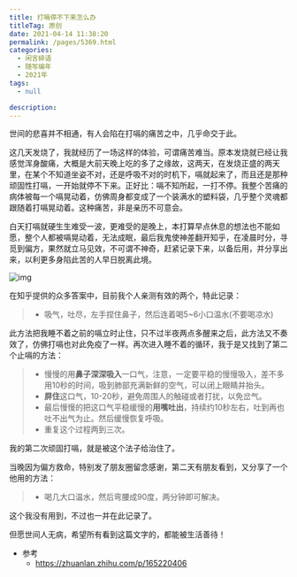 ```yaml
---
title: 打嗝停不下来怎么办
titleTag: 原创
date: 2021-04-14 11:38:20
permalink: /pages/5369.html
categories: 
  - 闲言碎语
  - 随写编年
  - 2021年
tags: 
  - null

description: 
---
```


世间的悲喜并不相通，有人会陷在打嗝的痛苦之中，几乎命交于此。

这几天发烧了，我就经历了一场这样的体验，可谓痛苦难当。原本发烧就已经让我感觉浑身酸痛，大概是大前天晚上吃的多了之缘故，这两天，在发烧正盛的两天里，在某个不知道坐姿不对，还是呼吸不对的时机下，嗝就起来了，而且还是那种顽固性打嗝，一开始就停不下来。正好比：嗝不知所起，一打不停。我整个苦痛的病体被每一个嗝晃动着，仿佛周身都变成了一个装满水的塑料袋，几乎整个灵魂都跟随着打嗝晃动着。这种痛苦，非是亲历不可意会。

白天打嗝就硬生生难受一波，更难受的是晚上，本打算早点休息的想法也不能如愿，整个人都被嗝晃动着，无法成眠，最后我鬼使神差翻开知乎，在凌晨时分，寻觅到偏方，果然就立马见效，不可谓不神奇，赶紧记录下来，以备后用，并分享出来，以利更多身陷此苦的人早日脱离此境。

![img](http://t.eryajf.net/imgs/2021/09/82c826a045256b3e.jpg)

在知乎提供的众多答案中，目前我个人亲测有效的两个，特此记录：

> - 吸气，吐尽，左手捏住鼻子，然后连着喝5~6小口温水(不要喝凉水)

此方法把我睡不着之前的嗝立时止住，只不过半夜两点多醒来之后，此方法又不奏效了，仿佛打嗝也对此免疫了一样。再次进入睡不着的循环，我于是又找到了第二个止嗝的方法：

> - 慢慢的用**鼻子深深吸入**一口气，注意，一定要平稳的慢慢吸入，差不多用10秒的时间，吸到肺部充满新鲜的空气，可以闭上眼睛并抬头。
> - **屏住**这口气，10-20秒，避免周围人的触碰或者打扰，以免岔气。
> - 最后慢慢的把这口气平稳缓慢的**用嘴吐出**，持续约10秒左右，吐到再也吐不出气为止。然后缓慢恢复呼吸。
> - 重复这个过程两到三次。

我的第二次顽固打嗝，就是被这个法子给治住了。

当晚因为偏方救命，特别发了朋友圈留念感谢，第二天有朋友看到，又分享了一个他用的方法：

> - 喝几大口温水，然后弯腰成90度，两分钟即可解决。

这个我没有用到，不过也一并在此记录了。

但愿世间人无病，希望所有看到这篇文字的，都能被生活善待！

- 参考
  - https://zhuanlan.zhihu.com/p/165220406
